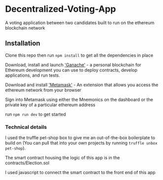 # Decentralized-Voting-App
A voting application between two candidates built to run on the ethereum blockchain network

## Installation
Clone this repo then run `npm install` to get all the dependencies in place

Download, install and launch ['Ganache'](https://truffleframework.com/ganache) -  a personal blockchain 
for Ethereum development you can use to deploy contracts, develop applications, and run tests.

Download and install ['Metamask'](https://metamask.io/) - An extension that allows you access the ethereum network
from your browser

Sign into Metamask using either the Mnemonics on the dashboard or the private key of a particular ethereum address

run `npm run dev` to get started

### Technical details
I used the truffle pet-shop box to give me an out-of-the-box boilerplate to build on (You can pull that into your own
projects by running `truffle unbox pet-shop`).

The smart contract housing the logic of this app is in the contracts/Election.sol

I used javascript to connect the smart contract to the front end of this app

